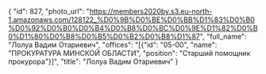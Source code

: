 {
    "id": 827,
    "photo_url": "https://members2020by.s3.eu-north-1.amazonaws.com/128122_%D0%9B%D0%BE%D0%BB%D1%83%D0%B0%D0%92%D0%B0%D0%B4%D0%B8%D0%BC%D0%9E%D1%82%D0%B0%D1%80%D0%B8%D0%B5%D0%B2%D0%B8%D1%87",
    "full_name": "Лолуа Вадим Отариевич",
    "offices": "[{\"id\": \"05-00\", \"name\": \"ПРОКУРАТУРА МИНСКОЙ ОБЛАСТИ\", \"position\": \"Старший помощник прокурора\"}]",
    "title": "Лолуа Вадим Отариевич"
}